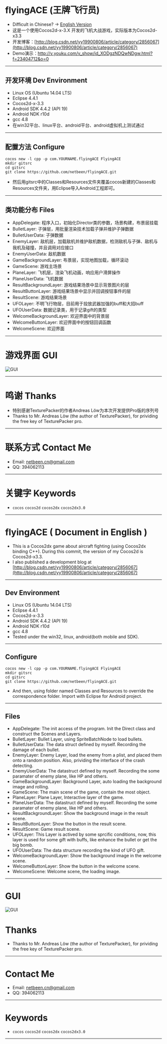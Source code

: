 # flyingACE (王牌飞行员)
- Difficult in Chinese? -> [English Version](#EnglishTitle)
- 这是一个使用Cocos2d-x-3.X 开发的飞机大战游戏，实际版本为Cocos2d-x3.3
- 开发博客：[http://blog.csdn.net/yy19900806/article/category/2856067](http://blog.csdn.net/yy19900806/article/category/2856067)
- Demo演示：<a href="http://v.youku.com/v_show/id_XODgzNDQwNDgw.html?f=23404712&o=0" target="_blank">http://v.youku.com/v_show/id_XODgzNDQwNDgw.html?f=23404712&o=0</a>

---

## 开发环境 Dev Environment
- Linux OS (Ubuntu 14.04 LTS)
- Eclipse 4.4.1
- Cocos2d-x-3.3
- Android SDK 4.4.2 (API 19)
- Android NDK r10d
- gcc 4.8
- 在win32平台、linux平台、android平台、android虚拟机上测试通过

---

## 配置方法 Configure
```shell
cocos new -l cpp -p com.YOURNAME.flyingACE FlyingACE
mkdir gitsrc
cd gitsrc
git clone https://github.com/netbeen/flyingACE.git
```
- 然后用gitsrc中的Classes和Resources文件夹覆盖cocos新建的Classes和Resources文件夹，用Eclipse导入Android工程即可。

---

## 类功能分布 Files
- AppDelegate: 程序入口，初始化Director类的参数，场景构建，布景层挂载
- BulletLayer: 子弹层，用批量渲染技术加载子弹并维护子弹数据
- BulletUserData: 子弹数据
- EnemyLayer: 敌机层，加载敌机并维护敌机数据，检测敌机与子弹、敌机与我机及碰撞，并且调用对应接口
- EnemyUserData: 敌机数据
- GameBackgroundLayer: 布景层，实现地图加载，循环滚动
- GameScene: 游戏主场景
- PlaneLayer: 飞机层，渲染飞机动画，响应用户滑屏操作
- PlaneUserData: 飞机数据
- ResultBackgroundLayer: 游戏结果场景中显示背景图片的层
- ResultButtonLayer: 游戏结果场景中显示并回调按钮事件的层
- ResultScene: 游戏结果场景
- UFOLayer: 不明飞行物层，目前用于投放武器加强的buff和大招buff
- UFOUserData: 数据记录类，用于记录gift的类型
- WelcomeBackgroundLayer: 欢迎界面中的背景层
- WelcomeButtonLayer: 欢迎界面中的按钮回调函数
- WelcomeScene: 欢迎界面

---

# 游戏界面 GUI
![GUI](http://ww2.sinaimg.cn/large/9e2d8c2djw1eoutbcwwzgg203o06jx6t.gif)


---

# 鸣谢 Thanks
- 特别感谢TexturePacker的作者Andreas Löw为本次开发提供Pro版的序列号
- Thanks to Mr. Andreas Löw (the author of TexturePacker), for prividing the free key of TexturePacker pro.

---

# 联系方式 Contact Me
- Email: netbeen.cn@gmail.com
- QQ: 394062113

---

# 关键字 Keywords
- `cocos` `cocos2d` `cocos2dx` `cocos2dx3.0`

---

# <a name="EnglishTitle"/>flyingACE ( Document in English )
- This is a Cocos2dx game about aircraft fighting (using Cocos2dx binding C++). During this commit, the version of my Cocos2d is Cocos2d-x3.3.
- I also published a development blog at [http://blog.csdn.net/yy19900806/article/category/2856067](http://blog.csdn.net/yy19900806/article/category/2856067)

---

## Dev Environment
- Linux OS (Ubuntu 14.04 LTS)
- Eclipse 4.4.1
- Cocos2d-x-3.3
- Android SDK 4.4.2 (API 19)
- Android NDK r10d
- gcc 4.8
- Tested under the win32, linux, android(both mobile and SDK).

---

## Configure
```shell
cocos new -l cpp -p com.YOURNAME.flyingACE FlyingACE
mkdir gitsrc
cd gitsrc
git clone https://github.com/netbeen/flyingACE.git
```
- And then, using folder named Classes and Resources to override the correspondence folder. Import with Eclipse for Android project.

---

## Files
- AppDelegate: The init access of the program. Init the Direct class and construct the Scenes and Layers.
- BulletLayer: Bullet Layer, using SpriteBatchNode to load bullets.
- BulletUserData: The data struct defined by myself. Recording the damage of each bullet.
- EnemyLayer: Enemy Layer, load the enemy from a plist, and placed them onto a random position. Also, prividing the interface of the crash detecting.
- EnemyUserData: The datastruct defined by myself. Recording the some paramater of enemy plane, like HP and others. 
- GameBackgroundLayer: Background Layer, auto loading the background image and rolling.
- GameScene: The main scene of the game, contain the most object.
- PlaneLayer: Plane Layer, Interactive layer of the game.
- PlaneUserData: The datastruct defined by myself. Recording the some paramater of enemy plane, like HP and others. 
- ResultBackgroundLayer: Show the background image in the result scene.
- ResultButtonLayer: Show the button in the result scene.
- ResultScene: Game result scene.
- UFOLayer: This Layer is actived by some sprcific conditions, now, this layer is used for some gift with buffs, like enhance the bullet or get the big bomb.
- UFOUserData: The data structure recording the kind of UFO gift.
- WelcomeBackgroundLayer: Show the background image in the welcome scene.
- WelcomeButtonLayer: Show the button in the welcome scene.
- WelcomeScene: Welcome scene, the loading image.

---

# GUI
![GUI](http://ww2.sinaimg.cn/large/9e2d8c2djw1eoutbcwwzgg203o06jx6t.gif)

# Thanks
- Thanks to Mr. Andreas Löw (the author of TexturePacker), for prividing the free key of TexturePacker pro.

---

# Contact Me
- Email: netbeen.cn@gmail.com
- QQ: 394062113

---

# Keywords
- `cocos` `cocos2d` `cocos2dx` `cocos2dx3.0`

---
